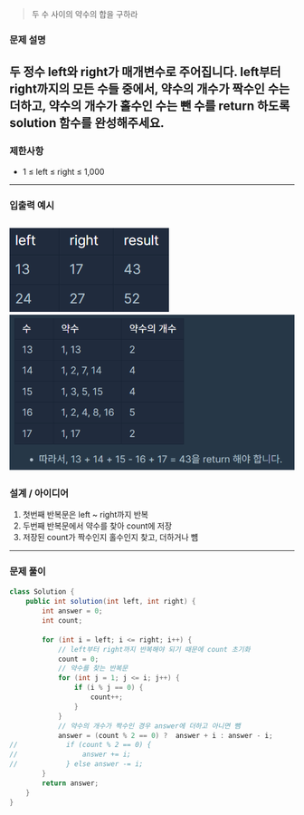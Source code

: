 > 두 수 사이의 약수의 합을 구하라

### 문제 설명

두 정수 left와 right가 매개변수로 주어집니다. 
left부터 right까지의 모든 수들 중에서, 
약수의 개수가 짝수인 수는 더하고, 약수의 개수가 홀수인 수는 뺀 수를 return 하도록 solution 함수를 완성해주세요.
---

### 제한사항

- 1 ≤ left ≤ right ≤ 1,000
---

### 입출력 예시

![img.png](img.png)
![img_1.png](img_1.png)
---

### 설계 / 아이디어

1. 첫번째 반복문은 left ~ right까지 반복
2. 두번째 반복문에서 약수를 찾아 count에 저장
3. 저장된 count가 짝수인지 홀수인지 찾고, 더하거나 뻄
---

### 문제 풀이

```java
class Solution {
    public int solution(int left, int right) {
        int answer = 0;
        int count;

        for (int i = left; i <= right; i++) {
            // left부터 right까지 반복해야 되기 때문에 count 초기화
            count = 0;
            // 약수를 찾는 반복문
            for (int j = 1; j <= i; j++) {
                if (i % j == 0) {
                    count++;
                }
            }
            // 약수의 개수가 짝수인 경우 answer에 더하고 아니면 뺌
            answer = (count % 2 == 0) ?  answer + i : answer - i;
//            if (count % 2 == 0) {
//                answer += i;
//            } else answer -= i;
        }
        return answer;
    }
}
```